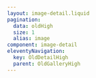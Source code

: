 ```yaml
---
layout: image-detail.liquid
pagination:
  data: oldHigh
  size: 1
  alias: image
component: image-detail
eleventyNavigation:
  key: OldDetailHigh
  parent: OldGalleryHigh
---
```

